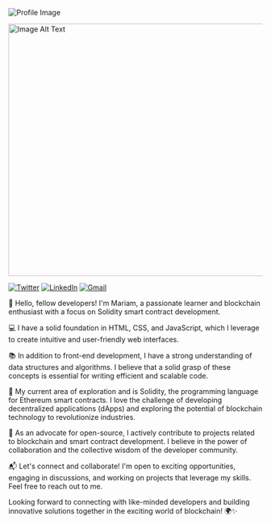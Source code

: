 ![Profile Image](image-source)

<img alt="Image Alt Text" src="HELLO WORLD.gif" width="1000" height="500"/>

[![Twitter](https://img.shields.io/twitter/url?label=Follow&style=social&url=https%3A%2F%2Ftwitter.com%2FMariamSayeed3)](https://twitter.com/MariamSayeed3) 
[![LinkedIn](https://img.shields.io/badge/LinkedIn-0077B5?style=for-the-badge&logo=linkedin&logoColor=white)](https://www.linkedin.com/in/mariam-sayeed/) 
[![Gmail](https://img.shields.io/badge/Gmail-D14836?style=for-the-badge&logo=gmail&logoColor=white)](mailto:mariambintsayeed@gmail.com)

👋 Hello, fellow developers! I'm Mariam, a passionate learner and blockchain enthusiast with a focus on Solidity smart contract development.

💻 I have a solid foundation in HTML, CSS, and JavaScript, which I leverage to create intuitive and user-friendly web interfaces.

📚 In addition to front-end development, I have a strong understanding of data structures and algorithms. I believe that a solid grasp of these concepts is essential for writing efficient and scalable code.

🌟 My current area of exploration and is Solidity, the programming language for Ethereum smart contracts. I love the challenge of developing decentralized applications (dApps) and exploring the potential of blockchain technology to revolutionize industries.

🚀 As an advocate for open-source, I actively contribute to projects related to blockchain and smart contract development. I believe in the power of collaboration and the collective wisdom of the developer community.

📬 Let's connect and collaborate! I'm open to exciting opportunities, engaging in discussions, and working on projects that leverage my skills. Feel free to reach out to me.


Looking forward to connecting with like-minded developers and building innovative solutions together in the exciting world of blockchain! 🌍✨
